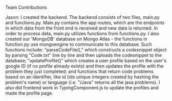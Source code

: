 Team Contributions

Jason: I created the backend. The backend consists of two files, main.py and functions.py. Main.py contains the app routes, which are the endpoints in which data from the front end is received and new data is returned. In order to process data, main.py utilizes functions from functions.py. I also created our 'MongoDB' database on Mongo Atlas - the functions in function.py use mongoengine to communicate to this database. Such functions include: "parseCodeFile()," which constructs a codesnippet object by parsing "Code.txt" line by line and then uploads the codesnippet to the database; "updateProfile()" which creates a user profile based on the user's google ID (if no profile already exists) and then updates the profile with the problem they just completed; and functions that return code problems based on an identifier, like id (ids unique integers created by hashing the problem's name) or language (i.e. "/Java" returns all the java problems). I also did frontend work in TypingComponent.js to update the profiles and made the profile page.
